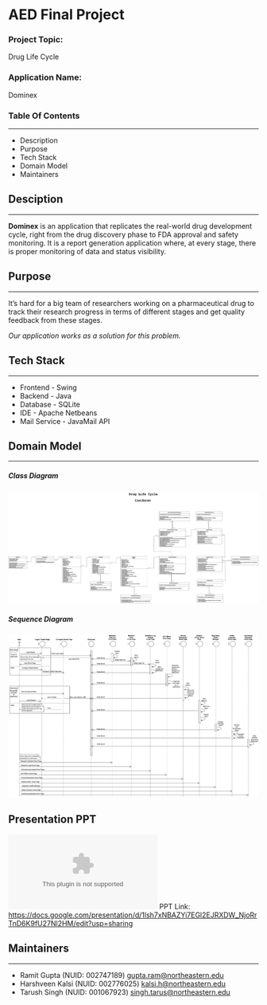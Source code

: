 
# AED Final Project
### Project Topic: 
Drug Life Cycle

### Application Name: 
Dominex

### Table Of Contents
---
- Description
- Purpose
- Tech Stack
- Domain Model
- Maintainers

## Desciption
---
<b>Dominex</b> is an application that replicates the real-world drug development cycle, right from the drug discovery phase to FDA approval and safety monitoring. It is a report generation application where, at every stage, there is proper monitoring of data and status visibility.

## Purpose
---
It’s hard for a big team of researchers working on a pharmaceutical drug to track their research progress in terms of different stages and get quality feedback from these stages.

<i>Our application works as a solution for this problem.</i>

## Tech Stack
---
- Frontend - Swing
- Backend - Java
- Database - SQLite
- IDE - Apache Netbeans
- Mail Service - JavaMail API
## Domain Model
---
##### Class Diagram
![Drug Life Cycle - Class Diagram](https://github.com/TarushS-1996/DrugLifeCycel-AED5100/blob/main/Images/AED_Project_Class_Diagram.drawio.png)

##### Sequence Diagram
![Drug Life Cycle - Sequence Diagram](https://github.com/TarushS-1996/DrugLifeCycel-AED5100/blob/main/Images/DrugLifeCycle_Sequence_Diagram.drawio.png)

## Presentation PPT
![Drug Life Cycle - PPT](https://github.com/TarushS-1996/DrugLifeCycel-AED5100/blob/main/Images/Dominex%20(1).pptx)
PPT Link: https://docs.google.com/presentation/d/1lsh7xNBAZYi7EGl2EJRXDW_NjoRrTnD6K9fU27Nl2HM/edit?usp=sharing

## Maintainers
---
- Ramit Gupta (NUID: 002747189) gupta.ram@northeastern.edu
- Harshveen Kalsi (NUID: 002776025) kalsi.h@northeastern.edu 
- Tarush Singh (NUID: 001067923) singh.tarus@northeastern.edu
